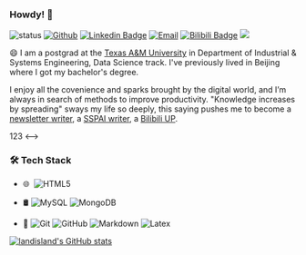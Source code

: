 ### Howdy! 👋

![status](https://img.shields.io/badge/status-up-brightgreen)  [![Github](https://img.shields.io/badge/-Github-000?style=flat&logo=Github&logoColor=white)](https://github.com/landisland)
[![Linkedin Badge](https://img.shields.io/badge/-Lindkeden-blue?style=flat-square&logo=Linkedin&logoColor=white&link=https://www.linkedin.com/in/chunliangyang/)](https://www.linkedin.com/in/chunliangyang/) 
[![Email](https://img.shields.io/badge/-Email-c14438?style=flat&logo=Gmail&logoColor=white&link=mailto:landisland.blog@gmail.com)](mailto:landisland.blog@gmail.com)
[![Bilibili Badge](https://img.shields.io/badge/-BiliBili-D14970?style=flat-square&logo=Bilibili&logoColor=white&link=https://space.bilibili.com/39422573)](https://space.bilibili.com/39422573)
![](https://visitor-badge.glitch.me/badge?page_id=github.com/landisland)

😄 I am a postgrad at the [Texas A&M University](https://www.tamu.edu) in Department of Industrial & Systems Engineering, Data Science track. I've previously lived in Beijing where I got my bachelor's degree. 

I enjoy all the covenience and sparks brought by the digital world, and I’m always in search of methods to improve productivity. "Knowledge increases by spreading" sways my life so deeply, this saying pushes me to become a [newsletter writer](https://landisland.zhubai.love/), a [SSPAI writer](https://sspai.com/u/liam4ever/updates), a [Bilibili UP](https://space.bilibili.com/39422573). 

<!-->123 <-->
### 🛠 Tech Stack
- 🌐 &#160;![HTML5](https://img.shields.io/badge/-HTML5-333333?style=flat&logo=HTML5)
- 🛢 ![MySQL](https://img.shields.io/badge/-MySQL-333333?style=flat&logo=mysql)
![MongoDB](https://img.shields.io/badge/-MongoDB-333333?style=flat&logo=mongodb)

- 🔧 ![Git](https://img.shields.io/badge/-Git-333333?style=flat&logo=git)
![GitHub](https://img.shields.io/badge/-GitHub-333333?style=flat&logo=github)
![Markdown](https://img.shields.io/badge/-Markdown-333333?style=flat&logo=markdown)
![Latex](https://img.shields.io/badge/-Latex-333333?style=flat&logo=latex)





[![landisland's GitHub stats](https://github-readme-stats.vercel.app/api?username=landisland)](https://github.com/anuraghazra/github-readme-stats)
